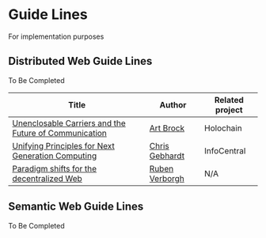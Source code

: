 Guide Lines
==
For implementation purposes

Distributed Web Guide Lines
-
To Be Completed

<table>
    <thead>
        <tr>
            <th>Title</th>
            <th>Author</th>
            <th>Related project</th>
        </tr>
    </thead>
    <tbody>
        <tr>
            <td><a href="https://medium.com/holochain/unenclosable-carriers-and-the-future-of-communication-4ac6045ac894">Unenclosable Carriers and the Future of Communication</a></td>
            <td><a href="https://twitter.com/artbrock">Art Brock</a></td>
            <td>Holochain</td>
        </tr>
        <tr>
            <td><a href="https://infocentral.org/drafts/PrinciplesDraft.html#use-only-hash-based-identity-and-referencing-for-persistent-data">Unifying Principles for Next Generation Computing</a></td>
            <td><a href="https://twitter.com/ChrisGebhardtIC">Chris Gebhardt</a></td>
            <td>InfoCentral</td>
        </tr>
        <tr>
            <td><a href="https://ruben.verborgh.org/blog/2017/12/20/paradigm-shifts-for-the-decentralized-web/">Paradigm shifts for the decentralized Web</a></td>
            <td><a href="https://twitter.com/RubenVerborgh">Ruben Verborgh</a></td>
            <td>N/A</td>
        </tr>
    </tbody>
</table>

Semantic Web Guide Lines
-
To Be Completed
